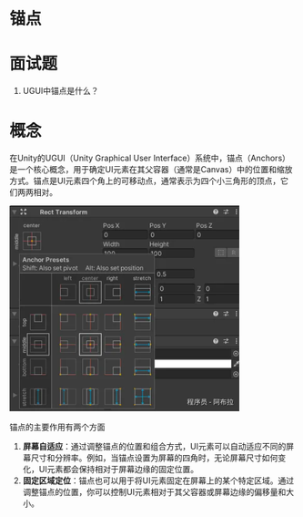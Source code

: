 # 锚点

# 面试题

1. UGUI中锚点是什么？

# 概念

在Unity的UGUI（Unity Graphical User Interface）系统中，锚点（Anchors）是一个核心概念，用于确定UI元素在其父容器（通常是Canvas）中的位置和缩放方式。锚点是UI元素四个角上的可移动点，通常表示为四个小三角形的顶点，它们两两相对。

![img](assets/1753862887214-648df36a-185d-4674-ad62-278f3e2e9cfa.png)

锚点的主要作用有两个方面

1. **屏幕自适应**：通过调整锚点的位置和组合方式，UI元素可以自动适应不同的屏幕尺寸和分辨率。例如，当锚点设置为屏幕的四角时，无论屏幕尺寸如何变化，UI元素都会保持相对于屏幕边缘的固定位置。
2. **固定区域定位**：锚点也可以用于将UI元素固定在屏幕上的某个特定区域。通过调整锚点的位置，你可以控制UI元素相对于其父容器或屏幕边缘的偏移量和大小。
